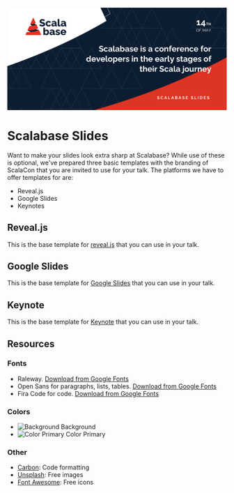 ![Scalacon](scalabase.png)

# Scalabase Slides
Want to make your slides look extra sharp at Scalabase? While use of these is optional, we've prepared three basic templates with the branding of ScalaCon that you are invited to use for your talk. The platforms we have to offer templates for are:

- Reveal.js
- Google Slides
- Keynotes

## Reveal.js

This is the base template for [reveal.js](/slides/reveal) that you can use in your talk.

## Google Slides

This is the base template for [Google Slides](https://docs.google.com/presentation/d/145r29u7SnkFNilK-1JiMTPUELqE3u40spBxYOKetOTM/edit?usp=sharing) that you can use in your talk.


## Keynote

This is the base template for [Keynote](/slides/keynote/Scalabase-slide.zip) that you can use in your talk.


## Resources

### Fonts

- Raleway. [Download from Google Fonts](https://fonts.google.com/specimen/Raleway)
- Open Sans for paragraphs, lists, tables. [Download from Google Fonts](https://fonts.google.com/specimen/Source+Sans+Pro)
- Fira Code for code. [Download from Google Fonts](https://fonts.google.com/specimen/Fira+Code)

### Colors

- ![Background](https://via.placeholder.com/15/0D1D31/000000?text=+) Background
- ![Color Primary](https://via.placeholder.com/15/DE3423/000000?text=+) Color Primary


### Other

- [Carbon](https://carbon.now.sh/): Code formatting
- [Unsplash](https://unsplash.com/): Free images
- [Font Awesome](https://fontawesome.com/icons?d=gallery&p=2&m=free/): Free icons
